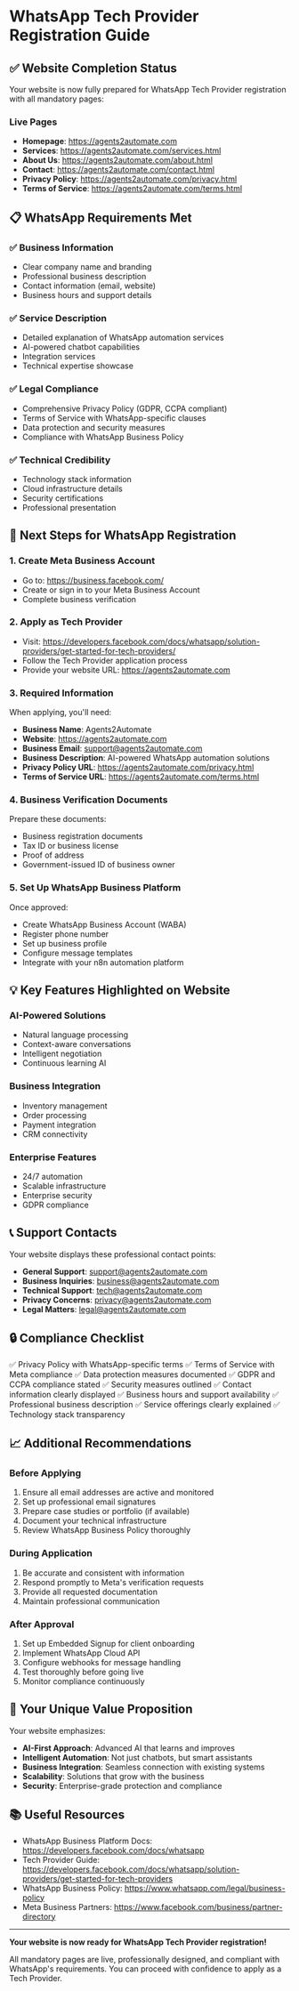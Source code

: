 # WhatsApp Tech Provider Registration Guide

## ✅ Website Completion Status

Your website is now fully prepared for WhatsApp Tech Provider registration with all mandatory pages:

### Live Pages
- **Homepage**: https://agents2automate.com
- **Services**: https://agents2automate.com/services.html
- **About Us**: https://agents2automate.com/about.html
- **Contact**: https://agents2automate.com/contact.html
- **Privacy Policy**: https://agents2automate.com/privacy.html
- **Terms of Service**: https://agents2automate.com/terms.html

## 📋 WhatsApp Requirements Met

### ✅ Business Information
- Clear company name and branding
- Professional business description
- Contact information (email, website)
- Business hours and support details

### ✅ Service Description
- Detailed explanation of WhatsApp automation services
- AI-powered chatbot capabilities
- Integration services
- Technical expertise showcase

### ✅ Legal Compliance
- Comprehensive Privacy Policy (GDPR, CCPA compliant)
- Terms of Service with WhatsApp-specific clauses
- Data protection and security measures
- Compliance with WhatsApp Business Policy

### ✅ Technical Credibility
- Technology stack information
- Cloud infrastructure details
- Security certifications
- Professional presentation

## 🚀 Next Steps for WhatsApp Registration

### 1. Create Meta Business Account
- Go to: https://business.facebook.com/
- Create or sign in to your Meta Business Account
- Complete business verification

### 2. Apply as Tech Provider
- Visit: https://developers.facebook.com/docs/whatsapp/solution-providers/get-started-for-tech-providers/
- Follow the Tech Provider application process
- Provide your website URL: https://agents2automate.com

### 3. Required Information
When applying, you'll need:
- **Business Name**: Agents2Automate
- **Website**: https://agents2automate.com
- **Business Email**: support@agents2automate.com
- **Business Description**: AI-powered WhatsApp automation solutions
- **Privacy Policy URL**: https://agents2automate.com/privacy.html
- **Terms of Service URL**: https://agents2automate.com/terms.html

### 4. Business Verification Documents
Prepare these documents:
- Business registration documents
- Tax ID or business license
- Proof of address
- Government-issued ID of business owner

### 5. Set Up WhatsApp Business Platform
Once approved:
- Create WhatsApp Business Account (WABA)
- Register phone number
- Set up business profile
- Configure message templates
- Integrate with your n8n automation platform

## 💡 Key Features Highlighted on Website

### AI-Powered Solutions
- Natural language processing
- Context-aware conversations
- Intelligent negotiation
- Continuous learning AI

### Business Integration
- Inventory management
- Order processing
- Payment integration
- CRM connectivity

### Enterprise Features
- 24/7 automation
- Scalable infrastructure
- Enterprise security
- GDPR compliance

## 📞 Support Contacts

Your website displays these professional contact points:
- **General Support**: support@agents2automate.com
- **Business Inquiries**: business@agents2automate.com
- **Technical Support**: tech@agents2automate.com
- **Privacy Concerns**: privacy@agents2automate.com
- **Legal Matters**: legal@agents2automate.com

## 🔒 Compliance Checklist

✅ Privacy Policy with WhatsApp-specific terms
✅ Terms of Service with Meta compliance
✅ Data protection measures documented
✅ GDPR and CCPA compliance stated
✅ Security measures outlined
✅ Contact information clearly displayed
✅ Business hours and support availability
✅ Professional business description
✅ Service offerings clearly explained
✅ Technology stack transparency

## 📈 Additional Recommendations

### Before Applying
1. Ensure all email addresses are active and monitored
2. Set up professional email signatures
3. Prepare case studies or portfolio (if available)
4. Document your technical infrastructure
5. Review WhatsApp Business Policy thoroughly

### During Application
1. Be accurate and consistent with information
2. Respond promptly to Meta's verification requests
3. Provide all requested documentation
4. Maintain professional communication

### After Approval
1. Set up Embedded Signup for client onboarding
2. Implement WhatsApp Cloud API
3. Configure webhooks for message handling
4. Test thoroughly before going live
5. Monitor compliance continuously

## 🎯 Your Unique Value Proposition

Your website emphasizes:
- **AI-First Approach**: Advanced AI that learns and improves
- **Intelligent Automation**: Not just chatbots, but smart assistants
- **Business Integration**: Seamless connection with existing systems
- **Scalability**: Solutions that grow with the business
- **Security**: Enterprise-grade protection and compliance

## 📚 Useful Resources

- WhatsApp Business Platform Docs: https://developers.facebook.com/docs/whatsapp
- Tech Provider Guide: https://developers.facebook.com/docs/whatsapp/solution-providers/get-started-for-tech-providers
- WhatsApp Business Policy: https://www.whatsapp.com/legal/business-policy
- Meta Business Partners: https://www.facebook.com/business/partner-directory

---

**Your website is now ready for WhatsApp Tech Provider registration!**

All mandatory pages are live, professionally designed, and compliant with WhatsApp's requirements. You can proceed with confidence to apply as a Tech Provider.
